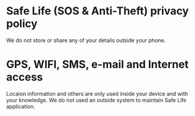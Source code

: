 # Safe Life (SOS & Anti-Theft) privacy policy

We do not store or share any of your details outside your phone.

# GPS, WIFI, SMS, e-mail and Internet access

Locaion information and others are only used inside your device and with your knowledge. We do not used an outside system to maintain Safe Life application. 

